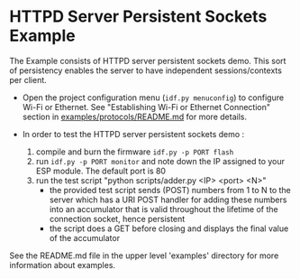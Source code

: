 # HTTPD Server Persistent Sockets Example

The Example consists of HTTPD server persistent sockets demo.
This sort of persistency enables the server to have independent sessions/contexts per client.

* Open the project configuration menu (`idf.py menuconfig`) to configure Wi-Fi or Ethernet. See "Establishing Wi-Fi or Ethernet Connection" section in [examples/protocols/README.md](../../README.md) for more details.

* In order to test the HTTPD server persistent sockets demo :
    1. compile and burn the firmware `idf.py -p PORT flash`
    2. run `idf.py -p PORT monitor` and note down the IP assigned to your ESP module. The default port is 80
    3. run the test script "python scripts/adder.py \<IP\> \<port\> \<N\>"
        * the provided test script sends (POST) numbers from 1 to N to the server which has a URI POST handler for adding these numbers into an accumulator that is valid throughout the lifetime of the connection socket, hence persistent
        * the script does a GET before closing and displays the final value of the accumulator

See the README.md file in the upper level 'examples' directory for more information about examples.
